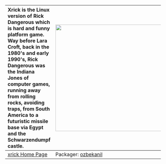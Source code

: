 | Xrick is the Linux version of Rick Dangerous which is hard and funny platform game. Way before Lara Croft, back in the 1980's and early 1990's, Rick Dangerous was the Indiana Jones of computer games, running away from rolling rocks, avoiding traps, from South America to a futuristic missile base via Egypt and the Schwarzendumpf castle. | <a href='http://www.youtube.com/watch?feature=player_embedded&v=MrntyEWtKSg' target='_blank'><img src='http://img.youtube.com/vi/MrntyEWtKSg/0.jpg' width='425' height=344 /></a> |
|:--------------------------------------------------------------------------------------------------------------------------------------------------------------------------------------------------------------------------------------------------------------------------------------------------------------------------------------------------|:----------------------------------------------------------------------------------------------------------------------------------------------------------------------------------|
|[xrick Home Page](http://www.bigorno.net/xrick/)| Packager: [ozbekanil](ozbekanil.md) |